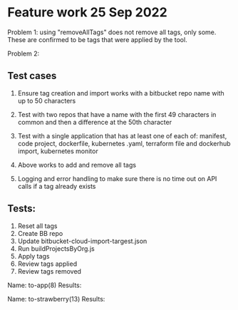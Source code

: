 # Feature work 25 Sep 2022

Problem 1: using "removeAllTags" does not remove all tags, only some. These are confirmed to be tags that were applied by the tool.

Problem 2: 



## Test cases

1. Ensure tag creation and import works with a bitbucket repo name with up to 50 characters

2. Test with two repos that have a name with the first 49 characters in common and then a difference at the 50th character

3. Test with a single application that has at least one of each of: manifest, code project, dockerfile, kubernetes .yaml, terraform file and dockerhub import, kubernetes monitor

4. Above works to add and remove all tags

5. Logging and error handling to make sure there is no time out on API calls if a tag already exists

## Tests:

1. Reset all tags
2. Create BB repo
3. Update bitbucket-cloud-import-targest.json
4. Run buildProjectsByOrg.js
5. Apply tags
6. Review tags applied
7. Review tags removed 

Name: to-app(8)
Results:

Name: to-strawberry(13)
Results:




